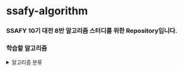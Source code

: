 # ssafy-algorithm
### SSAFY 10기 대전 8반 알고리즘 스터디를 위한 Repository입니다.

### 학습할 알고리즘
<details>
<summary>알고리즘 분류</summary>
<div markdown="1">

**<자료구조 - 단독으로 사용되기 보다는 문제 풀이에 필요한 자료구조로 활용되는 것들>**
<br>
- 스택 & 큐 (Stack & Queue) (+ Python Deque)
- 힙 & 우선순위 큐 (Heap & Priority Queue)
- 해시 테이블 (Hash Table) * ex. Python Dictionary
- 맵 & 해시맵 (Map & HashMap)
- 집합 (Set)
- 연결리스트 (Linked List)
- 트리 (Tree)
- 트라이 (Trie)
- 세그먼트 트리 (Segment Tree)
<br>

**<알고리즘>**
<br>
- 구현 (Implementation)
- 시뮬레이션 (Simulation)
- 그리디 (Greedy)
- 다이나믹 프로그래밍 (Dynamic Programming, DP)
- 정렬 (Sorting)
- 이분 탐색 (Binary Search)
- 슬라이딩 윈도우 (Sliding Window) & 투포인터 (Two Pointers)
- 누적합 (Prefix Sum)
- LCS (Longest Common Subsequence)
- LIS (Longest Increasing Subsequence)

트리 자료구조를 활용한 알고리즘
<br>
- 유니온 파인드 (Union-Find) & 분리 집합 (Disjoint Set)
- LCA (Lowest Common Ancestor)

그래프 자료구조를 활용한 알고리즘
<br>
- DFS (Depth First Search)
- BFS (Breadth First Search)
- 백트래킹 (Backtracking)
- 다익스트라 (Dijkstra)
- 플로이드-워셜 (Floyd-Warshall)
- 위상정렬 (Topological Sorting)
- 최소 신장 트리(MST) - 크루스칼 (Kruskal) / 프림 (Prim) 알고리즘
<br>

**<유용한 기법 or 수학적 개념>**
<br>
- 비트마스킹 (Bitmasking)
- 순열 & 조합 (Permutation & Combination)
- 유클리드 호제법 (최대공약수, 최소공배수 구하기)
- 에라토스테네스의 체 (특정 범위에서의 빠른 소수 판별)
</div>
</details>
